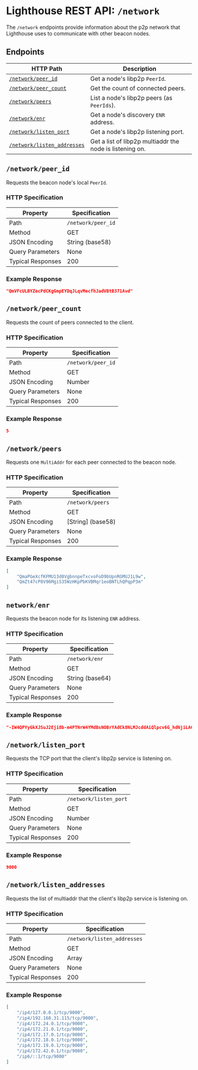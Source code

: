 # Lighthouse REST API: `/network`

The `/network` endpoints provide information about the p2p network that
Lighthouse uses to communicate with other beacon nodes.

## Endpoints

HTTP Path | Description |
| --- | -- |
[`/network/peer_id`](#networkpeer_id) | Get a node's libp2p `PeerId`.
[`/network/peer_count`](#networkpeer_count) | Get the count of connected peers.
[`/network/peers`](#networkpeers) | List a node's libp2p peers (as `PeerIds`).
[`/network/enr`](#networkenr) | Get a node's discovery `ENR` address.
[`/network/listen_port`](#networklisten_port) | Get a node's libp2p listening port.
[`/network/listen_addresses`](#networklisten_addresses) | Get a list of libp2p multiaddr the node is listening on.

## `/network/peer_id`

Requests the beacon node's local `PeerId`.

### HTTP Specification

| Property | Specification |
| --- |--- |
Path | `/network/peer_id`
Method | GET
JSON Encoding | String (base58)
Query Parameters | None
Typical Responses | 200

### Example Response

```json
"QmVFcULBYZecPdCKgGmpEYDqJLqvMecfhJadVBtB371Avd"
```

## `/network/peer_count`

Requests the count of peers connected to the client.

### HTTP Specification

| Property | Specification |
| --- |--- |
Path | `/network/peer_id`
Method | GET
JSON Encoding | Number
Query Parameters | None
Typical Responses | 200

### Example Response

```json
5
```

## `/network/peers`

Requests one `MultiAddr` for each peer connected to the beacon node.

### HTTP Specification

| Property | Specification |
| --- |--- |
Path | `/network/peers`
Method | GET
JSON Encoding | [String] (base58)
Query Parameters | None
Typical Responses | 200

### Example Response

```json
[
	"QmaPGeXcfKFMU13d8VgbnnpeTxcvoFoD9bUpnRGMUJ1L9w",
	"QmZt47cP8V96MgiS35WzHKpPbKVBMqr1eoBNTLhQPqpP3m"
]
```

## `network/enr`

Requests the beacon node for its listening `ENR` address.

### HTTP Specification

| Property | Specification |
| --- |--- |
Path | `/network/enr`
Method | GET
JSON Encoding | String (base64)
Query Parameters | None
Typical Responses | 200

### Example Response

```json
"-IW4QPYyGkXJSuJ2Eji8b-m4PTNrW4YMdBsNOBrYAdCk8NLMJcddAiQlpcv6G_hdNjiLACOPTkqTBhUjnC0wtIIhyQkEgmlwhKwqAPqDdGNwgiMog3VkcIIjKIlzZWNwMjU2azGhA1sBKo0yCfw4Z_jbggwflNfftjwKACu-a-CoFAQHJnrm"
```

## `/network/listen_port`

Requests the TCP port that the client's libp2p service is listening on.

### HTTP Specification

| Property | Specification |
| --- |--- |
Path | `/network/listen_port`
Method | GET
JSON Encoding | Number
Query Parameters | None
Typical Responses | 200

### Example Response

```json
9000
```

## `/network/listen_addresses`

Requests the list of multiaddr that the client's libp2p service is listening on.

### HTTP Specification

| Property | Specification |
| --- |--- |
Path | `/network/listen_addresses`
Method | GET
JSON Encoding | Array
Query Parameters | None
Typical Responses | 200

### Example Response

```json
[
    "/ip4/127.0.0.1/tcp/9000",
    "/ip4/192.168.31.115/tcp/9000",
    "/ip4/172.24.0.1/tcp/9000",
    "/ip4/172.21.0.1/tcp/9000",
    "/ip4/172.17.0.1/tcp/9000",
    "/ip4/172.18.0.1/tcp/9000",
    "/ip4/172.19.0.1/tcp/9000",
    "/ip4/172.42.0.1/tcp/9000",
    "/ip6/::1/tcp/9000"
]
```
